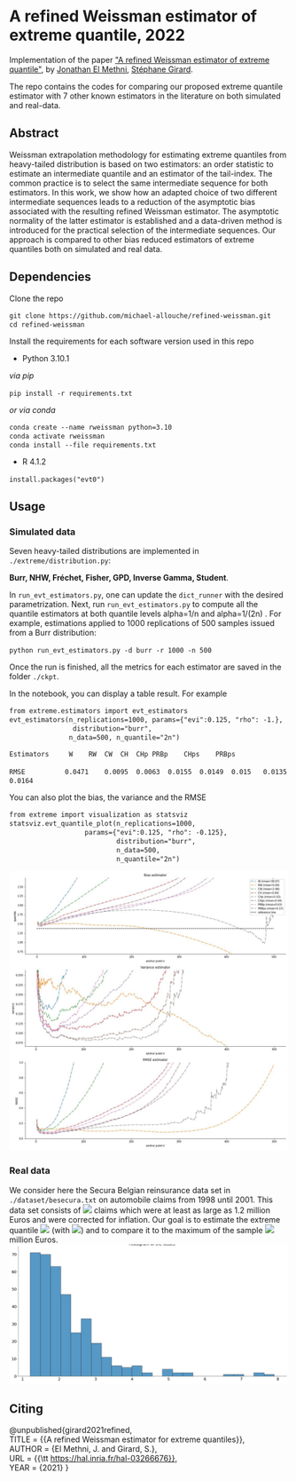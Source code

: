 # A refined Weissman estimator of extreme quantile, 2022
Implementation of the paper ["A refined Weissman estimator of extreme quantile"](https://hal.inria.fr/hal-03266676v2/document),
by [Jonathan El Methni](https://scholar.google.fr/citations?user=JjjH8N8AAAAJ&hl=fr), [Stéphane Girard](http://mistis.inrialpes.fr/people/girard/).

The repo contains the codes for comparing our proposed extreme quantile estimator with 7 other known estimators in the literature 
on both simulated and real-data.

## Abstract
Weissman extrapolation methodology for estimating extreme quantiles from heavy-tailed distribution is based on two estimators: an order statistic to estimate an intermediate quantile and an estimator of the tail-index. 
The common practice is to select the same intermediate sequence for both estimators.
In this work, we show how an adapted choice of two different  intermediate sequences leads to a reduction of the asymptotic bias associated with the resulting refined Weissman estimator. 
The asymptotic normality of the latter estimator is established and a data-driven method is introduced for the practical selection of the intermediate sequences.
Our approach is compared to other bias reduced estimators of extreme quantiles both on simulated and real data.


## Dependencies
Clone the repo

```
git clone https://github.com/michael-allouche/refined-weissman.git
cd refined-weissman
```


Install the requirements for each software version used in this repo
- Python 3.10.1

_via pip_

`pip install -r requirements.txt`

_or via conda_

```
conda create --name rweissman python=3.10
conda activate rweissman
conda install --file requirements.txt
```

- R 4.1.2

`install.packages("evt0")`

## Usage

### Simulated data
Seven heavy-tailed distributions are implemented in `./extreme/distribution.py`:

**Burr, NHW, Fréchet, Fisher, GPD, Inverse Gamma, Student**.

In `run_evt_estimators.py`, one can update the `dict_runner` with the desired parametrization. 
Next, run `run_evt_estimators.py` to compute all the quantile estimators at both quantile levels alpha=1/n and alpha=1/(2n) . 
For example, estimations applied to 1000 replications of 500 samples issued from a Burr distribution:

`python run_evt_estimators.py -d burr -r 1000 -n 500`

Once the run is finished, all the metrics for each estimator are saved in the folder `./ckpt`.

In the notebook, you can display a table result. For example

```
from extreme.estimators import evt_estimators 
evt_estimators(n_replications=1000, params={"evi":0.125, "rho": -1.},
                distribution="burr", 
               n_data=500, n_quantile="2n")
```
```
Estimators     W	RW	CW	CH	CHp	PRBp	CHps	PRBps

RMSE	      0.0471	0.0095	0.0063	0.0155	0.0149	0.015	0.0135	0.0164
```
You can also plot the bias, the variance and the RMSE

```
from extreme import visualization as statsviz
statsviz.evt_quantile_plot(n_replications=1000, 
   		           params={"evi":0.125, "rho": -0.125}, 
                           distribution="burr", 
                           n_data=500, 
                           n_quantile="2n")
```
![simulations](imgs/simulations_test.jpg)


### Real data
We consider here the Secura Belgian reinsurance data set in `./dataset/besecura.txt` on automobile claims from 1998 until 2001.
This data set consists of <img src="https://render.githubusercontent.com/render/math?math=n = 371"> claims which were at least as large as 1.2 million Euros and were corrected for inflation. 
Our goal is to estimate the extreme quantile <img src="https://render.githubusercontent.com/render/math?math=q(1/n)">
(with <img src="https://render.githubusercontent.com/render/math?math=1/n\simeq 0.0027">) and to compare it to the maximum 
of the sample <img src="https://render.githubusercontent.com/render/math?math=x_{n,n}=7.898">million Euros.
![histogram](imgs/hist_real.jpg)



## Citing
@unpublished{girard2021refined,\
	TITLE = {{A refined Weissman estimator for extreme quantiles}},\
	AUTHOR = {El Methni, J. and Girard, S.},\
	URL = {{\tt https://hal.inria.fr/hal-03266676}}, \
	YEAR = {2021}
}